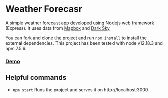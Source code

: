 # Weather Forecasr
A simple weather forecast app developed using Nodejs web framework (Express). It uses data from [Mapbox](https://www.mapbox.com/) and [Dark Sky](https://darksky.net/forecast/40.7127,-74.0059/us12/en/)

You can fork and clone the project and run `npm install` to install the external dependencies.
This project has been tested with node v12.18.3 and npm 7.5.6.

### [Demo](https://papiyinks.github.io/node3-weather-forecast-app)

## Helpful commands

- `npm start` Runs the project and serves it on http://localhost:3000
